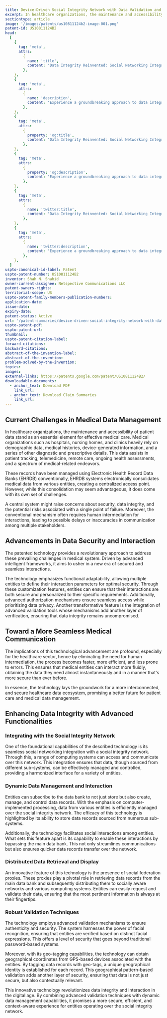 ```yaml
---
title: Device-Driven Social Integrity Network with Data Validation and Identity Verification
excerpt: In healthcare organizations, the maintenance and accessibility of patient data stand as an essential element for effective medical care.
sectiontype: article
image: '/images/patents/us10811124b2-image-001.png'
patent-id: US10811124B2
head:
  [
    {
      tag: 'meta',
      attrs:
        {
          name: 'title',
          content: 'Data Integrity Reinvented: Social Networking Integration Solution | IntellectualFrontiers',
        },
    },
    {
      tag: 'meta',
      attrs:
        {
          name: 'description',
          content: 'Experience a groundbreaking approach to data integrity with our social networking integration in healthcare management.',
        },
    },
    {
      tag: 'meta',
      attrs:
        {
          property: 'og:title',
          content: 'Data Integrity Reinvented: Social Networking Integration Solution | IntellectualFrontiers',
        },
    },
    {
      tag: 'meta',
      attrs:
        {
          property: 'og:description',
          content: 'Experience a groundbreaking approach to data integrity with our social networking integration in healthcare management.',
        },
    },
    {
      tag: 'meta',
      attrs:
        {
          name: 'twitter:title',
          content: 'Data Integrity Reinvented: Social Networking Integration Solution | IntellectualFrontiers',
        },
    },
    {
      tag: 'meta',
      attrs:
        {
          name: 'twitter:description',
          content: 'Experience a groundbreaking approach to data integrity with our social networking integration in healthcare management.',
        },
    },
  ]
uspto-canonical-id-label: Patent
uspto-patent-number: US10811124B2
inventor: Shah N. Shahid
owner-current-assignee: Netspective Communications LLC
patent-owners-rights:
territorial-scope: US
uspto-patent-family-members-publication-numbers:
application-date:
issue-date:
expiry-date:
patent-status: Active
url: '/patent-summaries/device-driven-social-integrity-network-with-data-validation-and-identity-verification'
uspto-patent-pdf:
uspto-patent-url:
thumbnail:
uspto-patent-citation-label:
forward-citations:
backward-citations:
abstract-of-the-invention-label:
abstract-of-the-invention:
problem-solved-by-the-invention:
topics:
images:
external-links: https://patents.google.com/patent/US10811124B2/
downloadable-documents:
  - anchor_text: Download PDF
    link_url:
  - anchor_text: Download Claim Summaries
    link_url:
---
```


## Current Challenges in Medical Data Management

In healthcare organizations, the maintenance and accessibility of patient data stand as an essential element for effective medical care. Medical organizations such as hospitals, nursing homes, and clinics heavily rely on demographic data, medical histories, device-generated information, and a series of other diagnostic and prescriptive details. This data assists in patient tracking, telemedicine, remote care, ongoing health assessments, and a spectrum of medical-related endeavors.

These records have been managed using Electronic Health Record Data Banks (EHRDB) conventionally, EHRDB systems electronically consolidates medical data from various entities, creating a centralized access point. However, while this consolidation may seem advantageous, it does come with its own set of challenges.

A central system might raise concerns about security, data integrity, and the potential risks associated with a single point of failure. Moreover, the conventional mechanism often requires human intermediation for interactions, leading to possible delays or inaccuracies in communication among multiple stakeholders.

## Advancements in Data Security and Interaction

The patented technology provides a revolutionary approach to address these prevailing challenges in medical system. Driven by advanced intelligent frameworks, it aims to usher in a new era of secured and seamless interactions.

The technology emphasizes functional adaptability, allowing multiple entities to define their interaction parameters for optimal security. Through these customization features, entities can ensure that their interactions are both secure and personalized to their specific requirements. Additionally, advanced authorization mechanisms ensure seamless access while prioritizing data privacy. Another transformative feature is the integration of advanced validation tools whose mechanisms add another layer of verification, ensuring that data integrity remains uncompromised.

## Toward a More Seamless Medical Communication

The implications of this technological advancement are profound, especially for the healthcare sector, hence by eliminating the need for human intermediation, the process becomes faster, more efficient, and less prone to errors. This ensures that medical entities can interact more fluidly, obtaining the data they need almost instantaneously and in a manner that's more secure than ever before.

In essence, the technology lays the groundwork for a more interconnected, and secure healthcare data ecosystem, promising a better future for patient care and medical data management.

## Enhancing Data Integrity with Advanced Functionalities

### Integrating with the Social Integrity Network

One of the foundational capabilities of the described technology is its seamless social networking integration with a social integrity network. Through this, a range of computing systems can access and communicate over this network. This integration ensures that data, though sourced from different sub-systems, can be effectively managed and controlled, providing a harmonized interface for a variety of entities.

### Dynamic Data Management and Interaction

Entities can subscribe to the data bank to not just store but also create, manage, and control data records. With the emphasis on computer-implemented processing, data from various entities is efficiently managed over the social integrity network. The efficacy of this technology is highlighted by its ability to store data records sourced from numerous sub-systems.

Additionally, the technology facilitates social interactions among entities. What sets this feature apart is its capability to enable these interactions by bypassing the main data bank. This not only streamlines communications but also ensures quicker data records transfer over the network.

### Distributed Data Retrieval and Display

An innovative feature of this technology is the presence of social federation proxies. These proxies play a pivotal role in retrieving data records from the main data bank and subsequently distributing them to socially aware networks and various computing systems. Entities can easily request and validate their data, ensuring that the most pertinent information is always at their fingertips.

### Robust Validation Techniques

The technology employs advanced validation mechanisms to ensure authenticity and security. The system harnesses the power of facial recognition, ensuring that entities are verified based on distinct facial expressions. This offers a level of security that goes beyond traditional password-based systems.

Moreover, with its geo-tagging capabilities, the technology can obtain geographical coordinates from GPS-based devices associated with the entities. By tagging data records with geo-tags, a unique geographical identity is established for each record. This geographical pattern-based validation adds another layer of security, ensuring that data is not just secure, but also contextually relevant.

This innovative technology revolutionizes data integrity and interaction in the digital age. By combining advanced validation techniques with dynamic data management capabilities, it promises a more secure, efficient, and context-aware experience for entities operating over the social integrity network.
